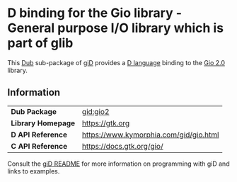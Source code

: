 # D binding for the Gio library - General purpose I/O library which is part of glib

This [Dub](https://dub.pm/) sub-package of [giD](https://gid.dub.pm) provides a [D language](https://www.dlang.org) binding to the [Gio 2.0](https://gtk.org) library.

## Information

|     |     |
| --- | --- |
| **Dub Package**          | [gid:gio2](https://code.dlang.org/packages/gid%3Agio2)                           |
| **Library Homepage**     | https://gtk.org                                                                  |
| **D API Reference**      | https://www.kymorphia.com/gid/gio.html                                           |
| **C API Reference**      | https://docs.gtk.org/gio/                                                        |

Consult the [giD README](https://github.com/Kymorphia/gid) for more information on programming with giD and links to examples.
